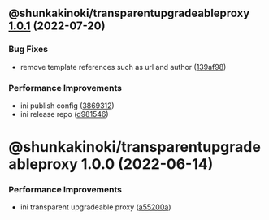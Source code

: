 ## @shunkakinoki/transparentupgradeableproxy [1.0.1](https://github.com/shunkakinoki/contracts/compare/@shunkakinoki/transparentupgradeableproxy@1.0.0...@shunkakinoki/transparentupgradeableproxy@1.0.1) (2022-07-20)

### Bug Fixes

- remove template references such as url and author ([139af98](https://github.com/shunkakinoki/contracts/commit/139af98ef46346d25875224520c58502befa44c1))

### Performance Improvements

- ini publish config ([3869312](https://github.com/shunkakinoki/contracts/commit/3869312ec4a979930e54bacb6ebae3d2078818cd))
- ini release repo ([d981546](https://github.com/shunkakinoki/contracts/commit/d981546cf1a440703acee787be764d3afaf053bc))

# @shunkakinoki/transparentupgradeableproxy 1.0.0 (2022-06-14)

### Performance Improvements

- ini transparent upgradeable proxy ([a55200a](https://github.com/shunkakinoki/contracts/commit/a55200af809457e1055241b6a7e5f05e1ac8902c))
